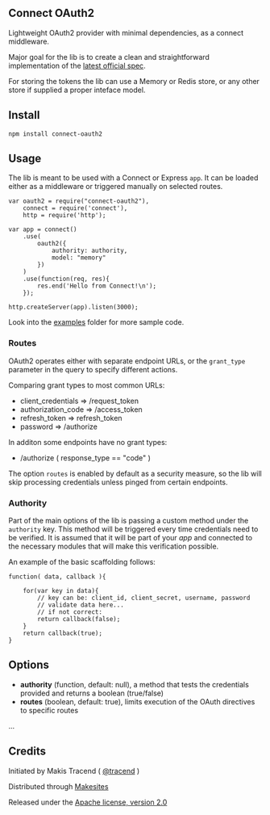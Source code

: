 
## Connect OAuth2

Lightweight OAuth2 provider with minimal dependencies, as a connect middleware.

Major goal for the lib is to create a clean and straightforward implementation of the [latest official spec](http://tools.ietf.org/html/rfc6749).

For storing the tokens the lib can use a Memory or Redis store, or any other store if supplied a proper inteface model.


## Install

```
npm install connect-oauth2
```

## Usage

The lib is meant to be used with a Connect or Express ```app```. It can be loaded either as a middleware or triggered manually on selected routes.

```
var oauth2 = require("connect-oauth2"),
	connect = require('connect'),
	http = require('http');

var app = connect()
	.use(
		oauth2({
			authority: authority,
			model: "memory"
		})
	)
	.use(function(req, res){
		res.end('Hello from Connect!\n');
	});

http.createServer(app).listen(3000);
```

Look into the [examples](./examples) folder for more sample code.

### Routes

OAuth2 operates either with separate endpoint URLs, or the ```grant_type``` parameter in the query to specify different actions.


Comparing grant types to most common URLs:

* client_credentials => /request_token
* authorization_code => /access_token
* refresh_token => refresh_token
* password => /authorize

In additon some endpoints have no grant types:

* /authorize ( response_type == "code" )


The option ```routes``` is enabled by default as a security measure, so the lib will skip processing credentials unless pinged from certain endpoints.


### Authority

Part of the main options of the lib is passing a custom method under the ```authority``` key. This method will be triggered every time credentials need to be verified. It is assumed that it will be part of your _app_ and connected to the necessary modules that will make this verification possible.

An example of the basic scaffolding follows:
```
function( data, callback ){

	for(var key in data){
		// key can be: client_id, client_secret, username, password
		// validate data here...
		// if not correct:
		return callback(false);
	}
	return callback(true);
}
```


## Options


* **authority** (function, default: null), a method that tests the credentials provided and returns a boolean (true/false)
* **routes** (boolean, default: true), limits execution of the OAuth directives to specific routes

...


## Credits

Initiated by Makis Tracend ( [@tracend](http://github.com/tracend) )

Distributed through [Makesites](http://makesites.org)

Released under the [Apache license, version 2.0](http://makesites.org/licenses/APACHE-2.0)
